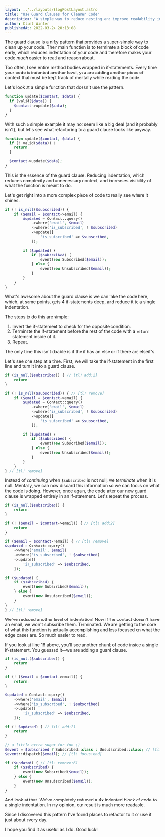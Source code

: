 ```yaml
---
layout: ../../layouts/BlogPostLayout.astro
title: "Use Guard Clauses for Cleaner Code"
description: "A simple way to reduce nesting and improve readability in your code."
author: Clint Winter
publishedAt: 2022-03-24 20:13:08
---
```


The guard clause is a nifty pattern that provides a super-simple way to clean up your code. Their main function is to terminate a block of code early, which reduces indentation of your code and therefore makes your code *much* easier to read and reason about.

Too often, I see entire method bodies wrapped in if-statements. Every time your code is indented another level, you are adding another piece of context that must be kept track of mentally while reading the code.

Let's look at a simple function that doesn't use the pattern.

```php
function update($contact, $data) {
  if (valid($data)) {
    $contact->update($data);
  }
}
```

With such a simple example it may not seem like a big deal (and it probably isn't), but let's see what refactoring to a guard clause looks like anyway.

```php
function update($contact, $data) {
  if (! valid($data)) {
    return;
  }

  $contact->update($data);
}
```

This is the essence of the guard clause. Reducing indentation, which reduces complexity and unnecessary context, and increases visibility of what the function is meant to do.

Let's get right into a more complex piece of code to really see where it shines.

```php
if (! is_null($subscribed)) {
    if ($email = $contact->email) {
        $updated = Contact::query()
            ->where('email', $email)
            ->where('is_subscribed', ! $subscribed)
            ->update([
                'is_subscribed' => $subscribed,
            ]);

        if ($updated) {
            if ($subscribed) {
                event(new Subscribed($email));
            } else {
                event(new Unsubscribed($email));
            }
        }
    }
}
```

What's awesome about the guard clause is we can take the code here, which, at some points, gets 4 if-statements deep, and reduce it to a single indentation.

The steps to do this are simple:
1. Invert the if-statement to check for the opposite condition.
2. Terminate the if-statement before the rest of the code with a `return` statement inside of it.
3. Repeat.

The only time this isn't doable is if the if has an else or if there are elseif's.

Let's see one step at a time. First, we will take the if-statement in the first line and turn it into a guard clause.

```php
if (is_null($subscribed)) { // [tl! add:2]
    return;
}

if (! is_null($subscribed)) { // [tl! remove]
    if ($email = $contact->email) {
        $updated = Contact::query()
            ->where('email', $email)
            ->where('is_subscribed', ! $subscribed)
            ->update([
                'is_subscribed' => $subscribed,
            ]);

        if ($updated) {
            if ($subscribed) {
                event(new Subscribed($email));
            } else {
                event(new Unsubscribed($email));
            }
        }
    }
} // [tl! remove]

```

Instead of *continuing* when `$subscribed` is not null, we *terminate* when it is null. Mentally, we can now discard this information so we can focus on what the code is doing. However, once again, the code after our new guard clause is wrapped entirely in an if-statement. Let's repeat the process.

```php
if (is_null($subscribed)) {
    return;
}

if (! ($email = $contact->email)) { // [tl! add:2]
    return;
}

if ($email = $contact->email) { // [tl! remove]
$updated = Contact::query()
    ->where('email', $email)
    ->where('is_subscribed', ! $subscribed)
    ->update([
        'is_subscribed' => $subscribed,
    ]);

if ($updated) {
    if ($subscribed) {
        event(new Subscribed($email));
    } else {
        event(new Unsubscribed($email));
    }
}
} // [tl! remove]
```

We've reduced another level of indentation! Now if the contact doesn't have an email, we won't subscribe them. Terminated. We are getting to the core of what this function is actually accomplishing and less focused on what the edge cases are. So much easier to read.

If you look at line 16 above, you'll see another chunk of code inside a single if-statement. You guessed it--we are adding a guard clause.

```php
if (is_null($subscribed)) {
    return;
}

if (! ($email = $contact->email)) {
    return;
}

$updated = Contact::query()
    ->where('email', $email)
    ->where('is_subscribed', ! $subscribed)
    ->update([
        'is_subscribed' => $subscribed,
    ]);

if (! $updated) { // [tl! add:2]
    return;
}

// a little extra sugar for fun ;)
$event = $subscribed ? Subscribed::class : Unsubscribed::class; // [tl! add:1]
$event::dispatch($email); // [tl! focus:end]

if ($updated) { // [tl! remove:6]
    if ($subscribed) {
        event(new Subscribed($email));
    } else {
        event(new Unsubscribed($email));
    }
}
```

And look at that. We've completely reduced a 4x indented block of code to a single indentation. In my opinion, our result is much more readable. 

Since I discovered this pattern I've found places to refactor to it or use it just about every day.

I hope you find it as useful as I do. Good luck!
